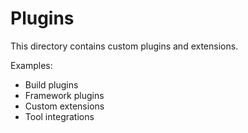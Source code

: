 # Plugins

This directory contains custom plugins and extensions.

Examples:
- Build plugins
- Framework plugins
- Custom extensions
- Tool integrations
